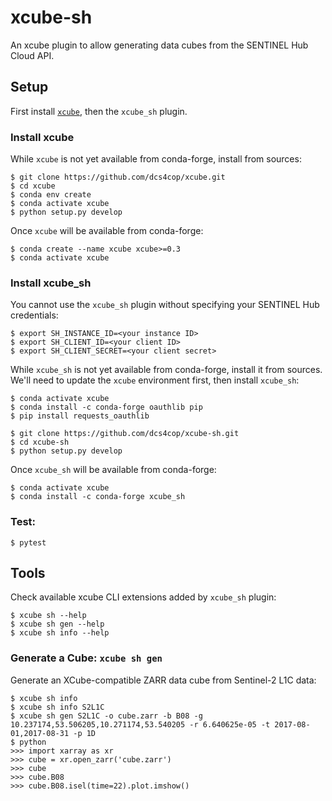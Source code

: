 # xcube-sh

An xcube plugin to allow generating data cubes from the SENTINEL Hub Cloud API.

## Setup

First install [`xcube`](https://github.com/dcs4cop/xcube), then the `xcube_sh` plugin.

### Install xcube

While `xcube` is not yet available from conda-forge, install from sources:

    $ git clone https://github.com/dcs4cop/xcube.git
    $ cd xcube
    $ conda env create
    $ conda activate xcube
    $ python setup.py develop
    
Once `xcube` will be available from conda-forge:
    
    $ conda create --name xcube xcube>=0.3
    $ conda activate xcube
    
### Install xcube_sh

You cannot use the `xcube_sh` plugin without specifying your SENTINEL Hub credentials:

    $ export SH_INSTANCE_ID=<your instance ID>    
    $ export SH_CLIENT_ID=<your client ID>    
    $ export SH_CLIENT_SECRET=<your client secret>    

While `xcube_sh` is not yet available from conda-forge, install it from sources. 
We'll need to update the `xcube` environment first, then install `xcube_sh`:

    $ conda activate xcube
    $ conda install -c conda-forge oauthlib pip
    $ pip install requests_oauthlib
    
    $ git clone https://github.com/dcs4cop/xcube-sh.git
    $ cd xcube-sh
    $ python setup.py develop

Once `xcube_sh` will be available from conda-forge:

    $ conda activate xcube
    $ conda install -c conda-forge xcube_sh

### Test:

    $ pytest

    
## Tools

Check available xcube CLI extensions added by `xcube_sh` plugin:

    $ xcube sh --help
    $ xcube sh gen --help
    $ xcube sh info --help

### Generate a Cube: `xcube sh gen` 

Generate an XCube-compatible ZARR data cube from Sentinel-2 L1C data:

    $ xcube sh info
    $ xcube sh info S2L1C
    $ xcube sh gen S2L1C -o cube.zarr -b B08 -g 10.237174,53.506205,10.271174,53.540205 -r 6.640625e-05 -t 2017-08-01,2017-08-31 -p 1D
    $ python
    >>> import xarray as xr
    >>> cube = xr.open_zarr('cube.zarr')
    >>> cube
    >>> cube.B08
    >>> cube.B08.isel(time=22).plot.imshow()
